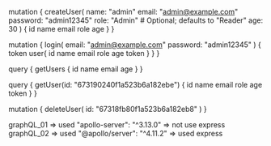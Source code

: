 <!-- Create User -->
mutation {
  createUser(
    name: "admin"
    email: "admin@example.com"
    password: "admin12345"
    role: "Admin" # Optional; defaults to "Reader"
    age: 30
  ) {
    id
    name
    email
    role
    age
  }
}

<!-- Login -->
mutation {
  login(
    email: "admin@example.com"
    password: "admin12345"
  ) {
  token
  user{
    id
    name
    email
    role
    age
    token
  }
  }
}

<!-- Get User -->
query {
  getUsers {
    id
    name
    email
    age
  }
}

<!-- Get User by ID -->
query {
  getUser(id: "673190240f1a523b6a182ebe") {
    id
    name
    email
    role
    age
    token
  }
}

<!-- Delete User -->
mutation {
  deleteUser(
    id: "67318fb80f1a523b6a182eb8"
  ) 
}

<!-- ******************************************************************* -->

graphQL_01 => used "apollo-server": "^3.13.0" => not use express
graphQL_02 => used "@apollo/server": "^4.11.2" => used express

<!-- ******************************************************************* -->

